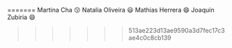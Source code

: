 
=======
Martina Cha :kissing:
Natalia Oliveira :smiley:
Mathias Herrera :smile:
Joaquin Zubiria :smile:
>>>>>>> 513ae223d13ae9590a3d7fec17c3ae4c0c8cb139
